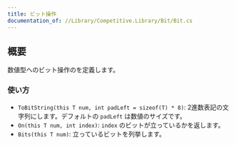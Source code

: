 ```yaml
---
title: ビット操作
documentation_of: //Library/Competitive.Library/Bit/Bit.cs
---
```


## 概要

数値型へのビット操作のを定義します。

### 使い方

- `ToBitString(this T num, int padLeft = sizeof(T) * 8)`: 2進数表記の文字列にします。デフォルトの `padLeft` は数値のサイズです。
- `On(this T num, int index)`: `index` のビットが立っているかを返します。
- `Bits(this T num)`: 立っているビットを列挙します。